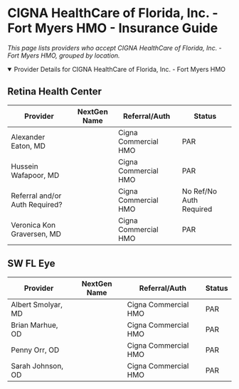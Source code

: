 # CIGNA HealthCare of Florida, Inc. - Fort Myers HMO - Insurance Guide

*This page lists providers who accept CIGNA HealthCare of Florida, Inc. - Fort Myers HMO, grouped by location.*

<details open><summary>Provider Details for CIGNA HealthCare of Florida, Inc. - Fort Myers HMO</summary>

## Retina Health Center

| Provider | NextGen Name | Referral/Auth | Status |
|----------|-------------|--------------|--------|
| Alexander Eaton, MD |  | Cigna Commercial HMO | PAR |
| Hussein Wafapoor, MD |  | Cigna Commercial HMO | PAR |
| Referral and/or Auth Required? |  | Cigna Commercial HMO | No Ref/No Auth Required |
| Veronica Kon Graversen, MD |  | Cigna Commercial HMO | PAR |

## SW FL Eye

| Provider | NextGen Name | Referral/Auth | Status |
|----------|-------------|--------------|--------|
| Albert Smolyar, MD |  | Cigna Commercial HMO | PAR |
| Brian Marhue, OD |  | Cigna Commercial HMO | PAR |
| Penny Orr, OD |  | Cigna Commercial HMO | PAR |
| Sarah Johnson, OD |  | Cigna Commercial HMO | PAR |

</details>

